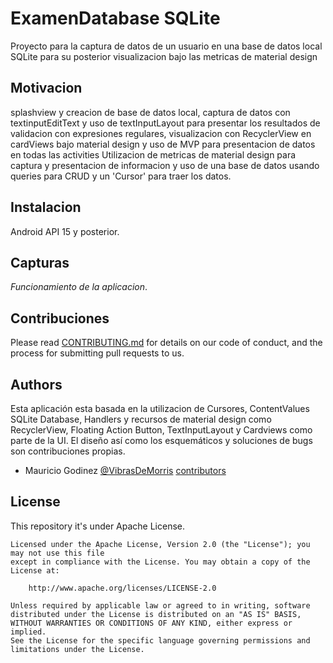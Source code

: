 # ExamenDatabase SQLite
Proyecto para la captura de datos de un usuario en una base de datos local SQLite para su posterior visualizacion 
bajo las metricas de material design

## Motivacion
splashview y creacion de base de datos local, captura de datos con textinputEditText y uso de textInputLayout para presentar los resultados de validacion con expresiones regulares, visualizacion con RecyclerView en cardViews bajo material design y uso de MVP para presentacion de datos en todas las activities
Utilizacion de metricas de material design para captura y presentacion de informacion y uso de una base de datos usando queries para CRUD y un 'Cursor' para traer los datos.

## Instalacion
Android API 15 y posterior.

## Capturas
*Funcionamiento de la aplicacion*.

## Contribuciones
Please read [CONTRIBUTING.md](https://gist.github.com/MauMorris/de3d23cd7c14804fbcae4db0f9afe650) for details on our code of conduct, and the process for submitting pull requests to us.

## Authors
Esta aplicación esta basada en la utilizacion de Cursores, ContentValues SQLite Database, Handlers y recursos de material design como RecyclerView, Floating Action Button, TextInputLayout y Cardviews como parte de la UI. El diseño así como los esquemáticos y soluciones de bugs son contribuciones propias.
* Mauricio Godinez [@VibrasDeMorris](https://twitter.com/vibrasdemorris) [contributors](https://github.com/MauMorris)

## License
This repository it's under Apache License. 
```
Licensed under the Apache License, Version 2.0 (the "License"); you may not use this file 
except in compliance with the License. You may obtain a copy of the License at:

    http://www.apache.org/licenses/LICENSE-2.0

Unless required by applicable law or agreed to in writing, software
distributed under the License is distributed on an "AS IS" BASIS,  
WITHOUT WARRANTIES OR CONDITIONS OF ANY KIND, either express or implied.
See the License for the specific language governing permissions and
limitations under the License.
```
